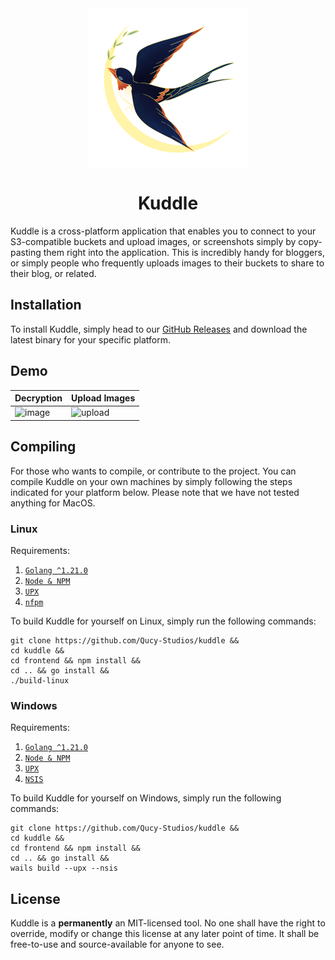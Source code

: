 <div align="center">
    <img src="build/appicon.png" align="center" width="256"/>

# Kuddle

</div>

Kuddle is a cross-platform application that enables you to connect to your S3-compatible buckets and upload images, or screenshots simply by copy-pasting them right into the application. This is incredibly handy for bloggers, or 
simply people who frequently uploads images to their buckets to share to their blog, or related.

## Installation

To install Kuddle, simply head to our [GitHub Releases](/releases) and download the latest binary for your 
specific platform.

## Demo
| Decryption                                               | Upload Images                                             |
|----------------------------------------------------------|-----------------------------------------------------------|
| ![image](https://blog-images.mihou.pw/kd/WPaEeBivQe.png) | ![upload](https://blog-images.mihou.pw/kd/jkad3RPxOg.png) |

## Compiling

For those who wants to compile, or contribute to the project. You  can compile Kuddle on your own machines by simply 
following the steps indicated for your platform below. Please note that we have not tested anything for MacOS.

### Linux

Requirements:
1. [`Golang ^1.21.0`](https://go.dev)
2. [`Node & NPM`](https://nodejs.org)
3. [`UPX`](https://upx.github.io/)
4. [`nfpm`](https://nfpm.goreleaser.com/)

To build Kuddle for yourself on Linux, simply run the following commands:
```shell
git clone https://github.com/Qucy-Studios/kuddle && 
cd kuddle &&
cd frontend && npm install &&
cd .. && go install &&
./build-linux
```

### Windows

Requirements:
1. [`Golang ^1.21.0`](https://go.dev)
2. [`Node & NPM`](https://nodejs.org)
3. [`UPX`](https://upx.github.io/)
4. [`NSIS`](https://wails.io/docs/guides/windows-installer/)

To build Kuddle for yourself on Windows, simply run the following commands:
```shell
git clone https://github.com/Qucy-Studios/kuddle && 
cd kuddle &&
cd frontend && npm install &&
cd .. && go install &&
wails build --upx --nsis
```

## License

Kuddle is a **permanently** an MIT-licensed tool. No one shall have the right to override, modify or change this 
license at any later point of time. It shall be free-to-use and source-available for anyone to see.
